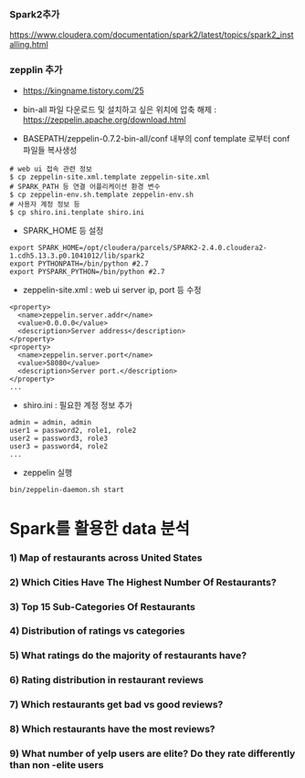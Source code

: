 ### Spark2추가
https://www.cloudera.com/documentation/spark2/latest/topics/spark2_installing.html

### zepplin 추가

- https://kingname.tistory.com/25

- bin-all 파일 다운로드 및 설치하고 싶은 위치에 압축 해제 : https://zeppelin.apache.org/download.html
- BASEPATH/zeppelin-0.7.2-bin-all/conf 내부의 conf template 로부터 conf 파일들 복사생성
```
# web ui 접속 관련 정보
$ cp zeppelin-site.xml.template zeppelin-site.xml 
# SPARK_PATH 등 연결 어플리케이션 환경 변수
$ cp zeppelin-env.sh.template zeppelin-env.sh
# 사용자 계정 정보 등
$ cp shiro.ini.tenplate shiro.ini
```

- SPARK_HOME 등 설정
```
export SPARK_HOME=/opt/cloudera/parcels/SPARK2-2.4.0.cloudera2-1.cdh5.13.3.p0.1041012/lib/spark2
export PYTHONPATH=/bin/python #2.7
export PYSPARK_PYTHON=/bin/python #2.7
```

- zeppelin-site.xml : web ui server ip, port 등 수정
```
<property>
  <name>zeppelin.server.addr</name>
  <value>0.0.0.0</value>
  <description>Server address</description>
</property>
<property>
  <name>zeppelin.server.port</name>
  <value>58080</value>
  <description>Server port.</description>
</property>
...
```

- shiro.ini : 필요한 계정 정보 추가

```
admin = admin, admin
user1 = password2, role1, role2
user2 = password3, role3
user3 = password4, role2
...
```

- zeppelin 실행
```
bin/zeppelin-daemon.sh start
```


#  Spark를 활용한 data 분석
### 1) Map of restaurants across United States


### 2) Which Cities Have The Highest Number Of Restaurants?


### 3) Top 15 Sub-Categories Of Restaurants



### 4) Distribution of ratings vs categories


### 5) What ratings do the majority of restaurants have?


### 6) Rating distribution in restaurant reviews


### 7) Which restaurants get bad vs good reviews?


### 8) Which restaurants have the most reviews?

### 9) What number of yelp users are elite? Do they rate differently than non -elite users
